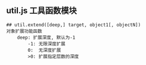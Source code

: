 util.js 工具函数模块
------------------------

	## util.extend([deep,] target, object1[, objectN])
	对象扩展功能函数
		deep: 扩展深度, 默认为-1
			-1: 无限深度扩展
			0:  无深度扩展
			>0: 扩展指定层数的深度